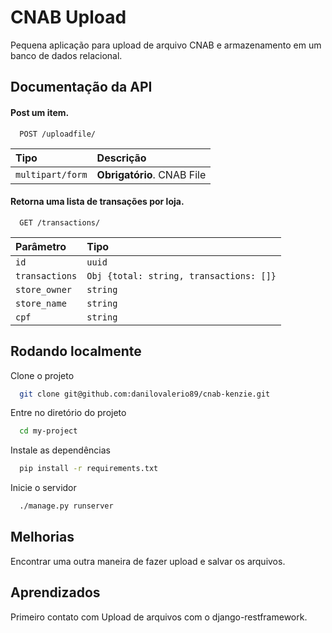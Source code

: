 # CNAB Upload

Pequena aplicação para upload de arquivo CNAB e armazenamento em um banco de dados relacional.

## Documentação da API

#### Post um item.

```http
  POST /uploadfile/
```

| Tipo             | Descrição                  |
| :--------------- | :------------------------- |
| `multipart/form` | **Obrigatório**. CNAB File |

#### Retorna uma lista de transações por loja.

```http
  GET /transactions/
```

| Parâmetro      | Tipo                                    |
| :------------- | :-------------------------------------- |
| `id`           | `uuid`                                  |
| `transactions` | `Obj {total: string, transactions: []}` |
| `store_owner`  | `string`                                |
| `store_name`   | `string`                                |
| `cpf`          | `string`                                |

## Rodando localmente

Clone o projeto

```bash
  git clone git@github.com:danilovalerio89/cnab-kenzie.git
```

Entre no diretório do projeto

```bash
  cd my-project
```

Instale as dependências

```bash
  pip install -r requirements.txt
```

Inicie o servidor

```bash
  ./manage.py runserver
```

## Melhorias

Encontrar uma outra maneira de fazer upload e salvar os arquivos.

## Aprendizados

Primeiro contato com Upload de arquivos com o django-restframework.
